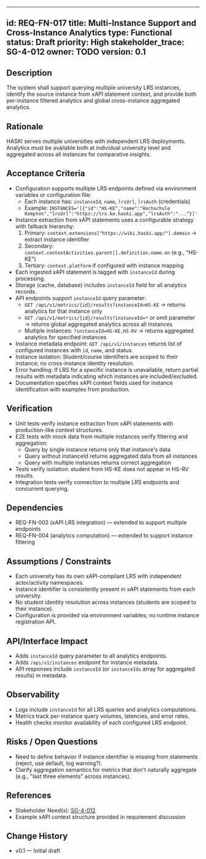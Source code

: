 
---
id: REQ-FN-017
title: Multi-Instance Support and Cross-Instance Analytics
type: Functional
status: Draft
priority: High
stakeholder_trace: SG-4-012
owner: TODO
version: 0.1
---

## Description
The system shall support querying multiple university LRS instances, identify the source instance from xAPI statement context, and provide both per-instance filtered analytics and global cross-instance aggregated analytics.

## Rationale
HASKI serves multiple universities with independent LRS deployments. Analytics must be available both at individual university level and aggregated across all instances for comparative insights.

## Acceptance Criteria
- Configuration supports multiple LRS endpoints defined via environment variables or configuration file:
  - Each instance has: `instanceId`, `name`, `lrsUrl`, `lrsAuth` (credentials)
  - Example: `INSTANCES='[{"id":"HS-KE","name":"Hochschule Kempten","lrsUrl":"https://lrs.ke.haski.app","lrsAuth":"..."}]'`
- Instance extraction from xAPI statements uses a configurable strategy with fallback hierarchy:
  1. Primary: `context.extensions["https://wiki.haski.app/"].domain` → extract instance identifier
  2. Secondary: `context.contextActivities.parent[].definition.name.en` (e.g., "HS-KE")
  3. Tertiary: `context.platform` if configured with instance mapping
- Each ingested xAPI statement is tagged with `instanceId` during processing.
- Storage (cache, database) includes `instanceId` field for all analytics records.
- API endpoints support `instanceId` query parameter:
  - `GET /api/v1/metrics/{id}/results?instanceId=HS-KE` → returns analytics for that instance only
  - `GET /api/v1/metrics/{id}/results?instanceId=*` or omit parameter → returns global aggregated analytics across all instances
  - Multiple instances: `?instanceId=HS-KE,HS-RV` → returns aggregated analytics for specified instances
- Instance metadata endpoint: `GET /api/v1/instances` returns list of configured instances with `id`, `name`, and status.
- Instance isolation: Student/course identifiers are scoped to their instance; no cross-instance identity resolution.
- Error handling: If LRS for a specific instance is unavailable, return partial results with metadata indicating which instances are included/excluded.
- Documentation specifies xAPI context fields used for instance identification with examples from production.

## Verification
- Unit tests verify instance extraction from xAPI statements with production-like context structures.
- E2E tests with mock data from multiple instances verify filtering and aggregation:
  - Query by single instance returns only that instance's data
  - Query without instanceId returns aggregated data from all instances
  - Query with multiple instances returns correct aggregation
- Tests verify isolation: student from HS-KE does not appear in HS-RV results.
- Integration tests verify connection to multiple LRS endpoints and concurrent querying.

## Dependencies
- REQ-FN-002 (xAPI LRS integration) — extended to support multiple endpoints
- REQ-FN-004 (analytics computation) — extended to support instance filtering

## Assumptions / Constraints
- Each university has its own xAPI-compliant LRS with independent actor/activity namespaces.
- Instance identifier is consistently present in xAPI statements from each university.
- No student identity resolution across instances (students are scoped to their instance).
- Configuration is provided via environment variables; no runtime instance registration API.

## API/Interface Impact
- Adds `instanceId` query parameter to all analytics endpoints.
- Adds `/api/v1/instances` endpoint for instance metadata.
- API responses include `instanceId` (or `instanceIds` array for aggregated results) in metadata.

## Observability
- Logs include `instanceId` for all LRS queries and analytics computations.
- Metrics track per-instance query volumes, latencies, and error rates.
- Health checks monitor availability of each configured LRS endpoint.

## Risks / Open Questions
- Need to define behavior if instance identifier is missing from statements (reject, use default, log warning?).
- Clarify aggregation semantics for metrics that don't naturally aggregate (e.g., "last three elements" across instances).

## References
- Stakeholder Need(s): [SG-4-012](../strs-needs/SG-4-012.md)
- Example xAPI context structure provided in requirement discussion

## Change History
- v0.1 — Initial draft

